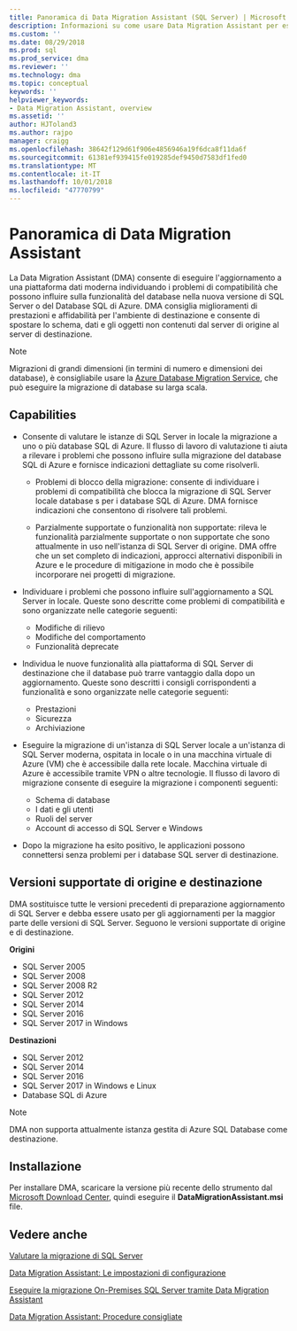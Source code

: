 ```yaml
---
title: Panoramica di Data Migration Assistant (SQL Server) | Microsoft Docs
description: Informazioni su come usare Data Migration Assistant per eseguire la migrazione di database di SQL Server ad altri Server SQL o i database di Azure
ms.custom: ''
ms.date: 08/29/2018
ms.prod: sql
ms.prod_service: dma
ms.reviewer: ''
ms.technology: dma
ms.topic: conceptual
keywords: ''
helpviewer_keywords:
- Data Migration Assistant, overview
ms.assetid: ''
author: HJToland3
ms.author: rajpo
manager: craigg
ms.openlocfilehash: 38642f129d61f906e4856946a19f6dca8f11da6f
ms.sourcegitcommit: 61381ef939415fe019285def9450d7583df1fed0
ms.translationtype: MT
ms.contentlocale: it-IT
ms.lasthandoff: 10/01/2018
ms.locfileid: "47770799"
---
```

# <a name="overview-of-data-migration-assistant"></a>Panoramica di Data Migration Assistant

La Data Migration Assistant (DMA) consente di eseguire l'aggiornamento a una piattaforma dati moderna individuando i problemi di compatibilità che possono influire sulla funzionalità del database nella nuova versione di SQL Server o del Database SQL di Azure. DMA consiglia miglioramenti di prestazioni e affidabilità per l'ambiente di destinazione e consente di spostare lo schema, dati e gli oggetti non contenuti dal server di origine al server di destinazione.

> [!NOTE] 
> Migrazioni di grandi dimensioni (in termini di numero e dimensioni dei database), è consigliabile usare la [Azure Database Migration Service](https://docs.microsoft.com/azure/dms/dms-overview), che può eseguire la migrazione di database su larga scala.
  
## <a name="capabilities"></a>Capabilities

- Consente di valutare le istanze di SQL Server in locale la migrazione a uno o più database SQL di Azure. Il flusso di lavoro di valutazione ti aiuta a rilevare i problemi che possono influire sulla migrazione del database SQL di Azure e fornisce indicazioni dettagliate su come risolverli.

  - Problemi di blocco della migrazione: consente di individuare i problemi di compatibilità che blocca la migrazione di SQL Server locale database s per i database SQL di Azure. DMA fornisce indicazioni che consentono di risolvere tali problemi.

  - Parzialmente supportate o funzionalità non supportate: rileva le funzionalità parzialmente supportate o non supportate che sono attualmente in uso nell'istanza di SQL Server di origine. DMA offre che un set completo di indicazioni, approcci alternativi disponibili in Azure e le procedure di mitigazione in modo che è possibile incorporare nei progetti di migrazione.

- Individuare i problemi che possono influire sull'aggiornamento a SQL Server in locale. Queste sono descritte come problemi di compatibilità e sono organizzate nelle categorie seguenti:

  - Modifiche di rilievo
  - Modifiche del comportamento
  - Funzionalità deprecate

- Individua le nuove funzionalità alla piattaforma di SQL Server di destinazione che il database può trarre vantaggio dalla dopo un aggiornamento. Queste sono descritti i consigli corrispondenti a funzionalità e sono organizzate nelle categorie seguenti:

  - Prestazioni
  - Sicurezza
  - Archiviazione

- Eseguire la migrazione di un'istanza di SQL Server locale a un'istanza di SQL Server moderna, ospitata in locale o in una macchina virtuale di Azure (VM) che è accessibile dalla rete locale. Macchina virtuale di Azure è accessibile tramite VPN o altre tecnologie. Il flusso di lavoro di migrazione consente di eseguire la migrazione i componenti seguenti:

  - Schema di database
  - I dati e gli utenti
  - Ruoli del server
  - Account di accesso di SQL Server e Windows

- Dopo la migrazione ha esito positivo, le applicazioni possono connettersi senza problemi per i database SQL server di destinazione.

## <a name="supported-source-and-target-versions"></a>Versioni supportate di origine e destinazione

DMA sostituisce tutte le versioni precedenti di preparazione aggiornamento di SQL Server e debba essere usato per gli aggiornamenti per la maggior parte delle versioni di SQL Server. Seguono le versioni supportate di origine e di destinazione.

**Origini**
- SQL Server 2005
- SQL Server 2008
- SQL Server 2008 R2
- SQL Server 2012 
- SQL Server 2014
- SQL Server 2016
- SQL Server 2017 in Windows

**Destinazioni**
- SQL Server 2012
- SQL Server 2014
- SQL Server 2016
- SQL Server 2017 in Windows e Linux
- Database SQL di Azure

> [!NOTE] 
> DMA non supporta attualmente istanza gestita di Azure SQL Database come destinazione.

## <a name="installation"></a>Installazione

Per installare DMA, scaricare la versione più recente dello strumento dal [Microsoft Download Center](https://www.microsoft.com/download/details.aspx?id=53595), quindi eseguire il **DataMigrationAssistant.msi** file.

## <a name="see-also"></a>Vedere anche

[Valutare la migrazione di SQL Server](../dma/dma-assesssqlonprem.md)

[Data Migration Assistant: Le impostazioni di configurazione](../dma/dma-configurationsettings.md)

[Eseguire la migrazione On-Premises SQL Server tramite Data Migration Assistant](../dma/dma-migrateonpremsql.md)

[Data Migration Assistant: Procedure consigliate](../dma/dma-bestpractices.md)




